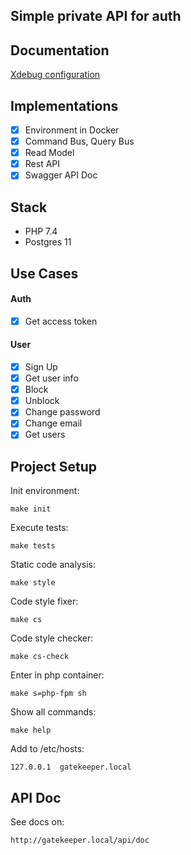 Simple private API for auth
-----------------------
## Documentation

[Xdebug configuration](https://github.com/olevv/gatekeeper/blob/master/docs/GetStarted/Xdebug.md)

## Implementations

- [x] Environment in Docker
- [x] Command Bus, Query Bus
- [x] Read Model
- [x] Rest API
- [x] Swagger API Doc

## Stack

- PHP 7.4
- Postgres 11

## Use Cases

#### Auth
- [x] Get access token

#### User
- [x] Sign Up
- [x] Get user info
- [x] Block
- [x] Unblock
- [x] Change password
- [x] Change email
- [x] Get users

## Project Setup

Init environment:

`make init`

Execute tests:

`make tests`

Static code analysis:

`make style`

Code style fixer:

`make cs`

Code style checker:

`make cs-check`

Enter in php container:

`make s=php-fpm sh`

Show all commands:

`make help`

Add to /etc/hosts:

`127.0.0.1	gatekeeper.local`

## API Doc

See docs on:

`http://gatekeeper.local/api/doc`
